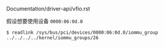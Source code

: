
Documentation/driver-api/vfio.rst

假设想要使用设备 `0000:06:0d.0`

```
$ readlink /sys/bus/pci/devices/0000:06:0d.0/iommu_group
../../../../kernel/iommu_groups/26
```

